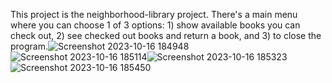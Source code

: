 This project is the neighborhood-library project. There's a main menu where you can choose 1 of 3 options: 1) show available books you can check out, 2) see checked out books and return a book, and 3) to close the program.![Screenshot 2023-10-16 184948](https://github.com/OnionWithLayers/neighborhood-library/assets/146871203/c577d527-870c-4c39-9377-0e73c868618d)
![Screenshot 2023-10-16 185114](https://github.com/OnionWithLayers/neighborhood-library/assets/146871203/01bf023b-c5f7-43ba-8cc1-c31149d1d325)![Screenshot 2023-10-16 185323](https://github.com/OnionWithLayers/neighborhood-library/assets/146871203/e68e30e6-a14c-4fbc-bf82-2774084d9f43)
![Screenshot 2023-10-16 185450](https://github.com/OnionWithLayers/neighborhood-library/assets/146871203/932c9054-5979-4309-b4e8-024a593d58da)
